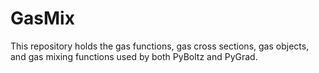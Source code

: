 # GasMix
This repository holds the gas functions, gas cross sections, gas objects, and gas mixing functions used by both PyBoltz and PyGrad. 
